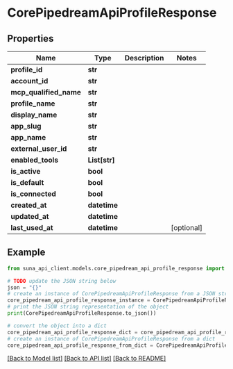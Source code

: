 # CorePipedreamApiProfileResponse


## Properties

Name | Type | Description | Notes
------------ | ------------- | ------------- | -------------
**profile_id** | **str** |  | 
**account_id** | **str** |  | 
**mcp_qualified_name** | **str** |  | 
**profile_name** | **str** |  | 
**display_name** | **str** |  | 
**app_slug** | **str** |  | 
**app_name** | **str** |  | 
**external_user_id** | **str** |  | 
**enabled_tools** | **List[str]** |  | 
**is_active** | **bool** |  | 
**is_default** | **bool** |  | 
**is_connected** | **bool** |  | 
**created_at** | **datetime** |  | 
**updated_at** | **datetime** |  | 
**last_used_at** | **datetime** |  | [optional] 

## Example

```python
from suna_api_client.models.core_pipedream_api_profile_response import CorePipedreamApiProfileResponse

# TODO update the JSON string below
json = "{}"
# create an instance of CorePipedreamApiProfileResponse from a JSON string
core_pipedream_api_profile_response_instance = CorePipedreamApiProfileResponse.from_json(json)
# print the JSON string representation of the object
print(CorePipedreamApiProfileResponse.to_json())

# convert the object into a dict
core_pipedream_api_profile_response_dict = core_pipedream_api_profile_response_instance.to_dict()
# create an instance of CorePipedreamApiProfileResponse from a dict
core_pipedream_api_profile_response_from_dict = CorePipedreamApiProfileResponse.from_dict(core_pipedream_api_profile_response_dict)
```
[[Back to Model list]](../README.md#documentation-for-models) [[Back to API list]](../README.md#documentation-for-api-endpoints) [[Back to README]](../README.md)


